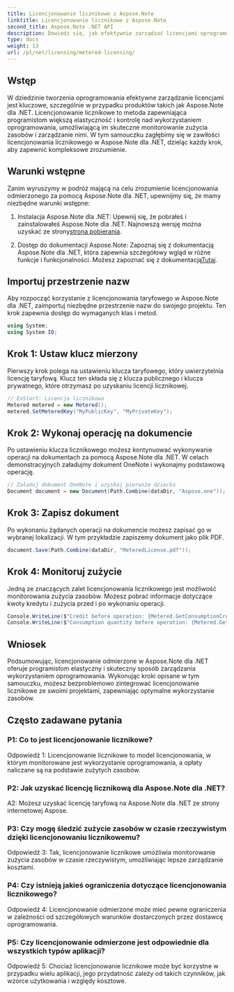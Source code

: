 ```yaml
---
title: Licencjonowanie licznikowe z Aspose.Note
linktitle: Licencjonowanie licznikowe z Aspose.Note
second_title: Aspose.Note .NET API
description: Dowiedz się, jak efektywnie zarządzać licencjami oprogramowania za pomocą Aspose.Note dla .NET poprzez licencjonowanie odmierzone. Optymalizuj wykorzystanie zasobów i skutecznie kontroluj koszty.
type: docs
weight: 13
url: /pl/net/licensing/metered-licensing/
---
```

## Wstęp

W dziedzinie tworzenia oprogramowania efektywne zarządzanie licencjami jest kluczowe, szczególnie w przypadku produktów takich jak Aspose.Note dla .NET. Licencjonowanie licznikowe to metoda zapewniająca programistom większą elastyczność i kontrolę nad wykorzystaniem oprogramowania, umożliwiającą im skuteczne monitorowanie zużycia zasobów i zarządzanie nimi. W tym samouczku zagłębimy się w zawiłości licencjonowania licznikowego w Aspose.Note dla .NET, dzieląc każdy krok, aby zapewnić kompleksowe zrozumienie.

## Warunki wstępne

Zanim wyruszymy w podróż mającą na celu zrozumienie licencjonowania odmierzonego za pomocą Aspose.Note dla .NET, upewnijmy się, że mamy niezbędne warunki wstępne:

1.  Instalacja Aspose.Note dla .NET: Upewnij się, że pobrałeś i zainstalowałeś Aspose.Note dla .NET. Najnowszą wersję można uzyskać ze strony[strona pobierania](https://releases.aspose.com/note/net/).

2.  Dostęp do dokumentacji Aspose.Note: Zapoznaj się z dokumentacją Aspose.Note dla .NET, która zapewnia szczegółowy wgląd w różne funkcje i funkcjonalności. Możesz zapoznać się z dokumentacją[Tutaj](https://reference.aspose.com/note/net/).

## Importuj przestrzenie nazw

Aby rozpocząć korzystanie z licencjonowania taryfowego w Aspose.Note dla .NET, zaimportuj niezbędne przestrzenie nazw do swojego projektu. Ten krok zapewnia dostęp do wymaganych klas i metod.

```csharp
using System;
using System.IO;
```

## Krok 1: Ustaw klucz mierzony

Pierwszy krok polega na ustawieniu klucza taryfowego, który uwierzytelnia licencję taryfową. Klucz ten składa się z klucza publicznego i klucza prywatnego, które otrzymasz po uzyskaniu licencji licznikowej.

```csharp
// ExStart: Licencja licznikowa
Metered metered = new Metered();
metered.SetMeteredKey("MyPublicKey", "MyPrivateKey");
```

## Krok 2: Wykonaj operację na dokumencie

Po ustawieniu klucza licznikowego możesz kontynuować wykonywanie operacji na dokumentach za pomocą Aspose.Note dla .NET. W celach demonstracyjnych załadujmy dokument OneNote i wykonajmy podstawową operację.

```csharp
// Załaduj dokument OneNote i uzyskaj pierwsze dziecko
Document document = new Document(Path.Combine(dataDir, "Aspose.one"));
```

## Krok 3: Zapisz dokument

Po wykonaniu żądanych operacji na dokumencie możesz zapisać go w wybranej lokalizacji. W tym przykładzie zapiszemy dokument jako plik PDF.

```csharp
document.Save(Path.Combine(dataDir, "MeteredLicense.pdf"));
```

## Krok 4: Monitoruj zużycie

Jedną ze znaczących zalet licencjonowania licznikowego jest możliwość monitorowania zużycia zasobów. Możesz pobrać informacje dotyczące kwoty kredytu i zużycia przed i po wykonaniu operacji.

```csharp
Console.WriteLine($"Credit before operation: {Metered.GetConsumptionCredit():F2}");
Console.WriteLine($"Consumption quantity before operation: {Metered.GetConsumptionQuantity():F2}");
```

## Wniosek

Podsumowując, licencjonowanie odmierzone w Aspose.Note dla .NET oferuje programistom elastyczny i skuteczny sposób zarządzania wykorzystaniem oprogramowania. Wykonując kroki opisane w tym samouczku, możesz bezproblemowo zintegrować licencjonowanie licznikowe ze swoimi projektami, zapewniając optymalne wykorzystanie zasobów.

## Często zadawane pytania

### P1: Co to jest licencjonowanie licznikowe?

Odpowiedź 1: Licencjonowanie licznikowe to model licencjonowania, w którym monitorowane jest wykorzystanie oprogramowania, a opłaty naliczane są na podstawie zużytych zasobów.

### P2: Jak uzyskać licencję licznikową dla Aspose.Note dla .NET?

A2: Możesz uzyskać licencję taryfową na Aspose.Note dla .NET ze strony internetowej Aspose.

### P3: Czy mogę śledzić zużycie zasobów w czasie rzeczywistym dzięki licencjonowaniu licznikowemu?

Odpowiedź 3: Tak, licencjonowanie licznikowe umożliwia monitorowanie zużycia zasobów w czasie rzeczywistym, umożliwiając lepsze zarządzanie kosztami.

### P4: Czy istnieją jakieś ograniczenia dotyczące licencjonowania licznikowego?

Odpowiedź 4: Licencjonowanie odmierzone może mieć pewne ograniczenia w zależności od szczegółowych warunków dostarczonych przez dostawcę oprogramowania.

### P5: Czy licencjonowanie odmierzone jest odpowiednie dla wszystkich typów aplikacji?

Odpowiedź 5: Chociaż licencjonowanie licznikowe może być korzystne w przypadku wielu aplikacji, jego przydatność zależy od takich czynników, jak wzorce użytkowania i względy kosztowe.